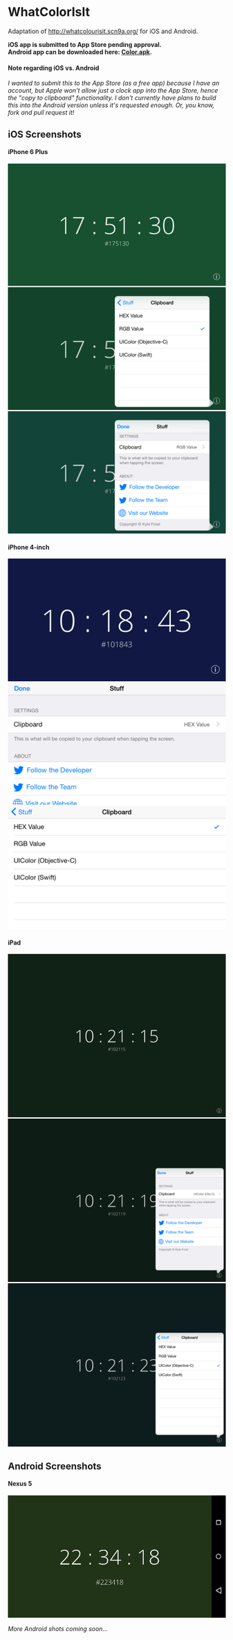 WhatColorIsIt
=============

Adaptation of http://whatcolourisit.scn9a.org/ for iOS and Android.

__iOS app is submitted to App Store pending approval.<br>
Android app can be downloaded here: [Color.apk](http://www.kylefrost.me/docs/color.apk).__

#### Note regarding iOS vs. Android
*I wanted to submit this to the App Store (as a free app) because I have an account, but Apple won't allow just a clock app into the App Store, hence the "copy to clipboard" functionality. I don't currently have plans to build this into the Android version unless it's requested enough. Or, you know, fork and pull request it!*

## iOS Screenshots
#### iPhone 6 Plus
![iOS Screenshot One](screenshots/ios/iphone6plusone.png)
![iOS Screenshot Two](screenshots/ios/iphone6plustwo.png)
![iOS Screenshot Three](screenshots/ios/iphone6plusthree.png)

#### iPhone 4-inch
![iPhone 4-inch Screenshot One](screenshots/ios/iphone5one.png)
![iPhone 4-inch Screenshot Two](screenshots/ios/iphone5two.png)
![iPhone 4-inch Screenshot Three](screenshots/ios/iphone5three.png)

#### iPad
![iPad Screenshot One](screenshots/ios/ipadone.png)
![iPad Screenshot Two](screenshots/ios/ipadtwo.png)
![iPad Screenshot Three](screenshots/ios/ipadthree.png)

## Android Screenshots
#### Nexus 5
![Nexus 5 Screenshot](screenshots/android/nexus5.jpg)

*More Android shots coming soon...*
